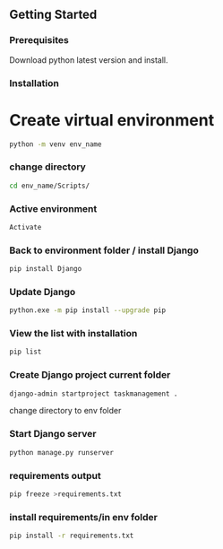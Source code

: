 ## Getting Started

### Prerequisites

Download python latest version and install.

### Installation

# Create virtual environment
```bash
python -m venv env_name
```
### change directory
```bash
cd env_name/Scripts/
```
### Active environment
```bash
Activate
```
### Back to environment folder / install Django
```bash
pip install Django
```
### Update Django
```bash
python.exe -m pip install --upgrade pip
```
### View the list with installation
```bash
pip list
```
### Create Django project current folder
```bash
django-admin startproject taskmanagement .
```
change directory to env folder

### Start Django server
```bash
python manage.py runserver
```
### requirements output
```bash
pip freeze >requirements.txt
```
### install requirements/in env folder
```bash
pip install -r requirements.txt
```












